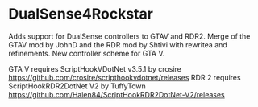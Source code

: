# DualSense4Rockstar

Adds support for DualSense controllers to GTAV and RDR2.
Merge of the GTAV mod by JohnD and the RDR mod by Shtivi with rewritea and refinements.
New controller scheme for GTA V.

GTA V requires ScriptHookVDotNet v3.5.1 by crosire https://github.com/crosire/scripthookvdotnet/releases
RDR 2 requires ScriptHookRDR2DotNet V2 by TuffyTown https://github.com/Halen84/ScriptHookRDR2DotNet-V2/releases
